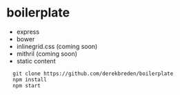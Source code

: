 # boilerplate

- express
- bower
- inlinegrid.css (coming soon)
- mithril (coming soon)
- static content

```
  git clone https://github.com/derekbreden/boilerplate
  npm install
  npm start
```
